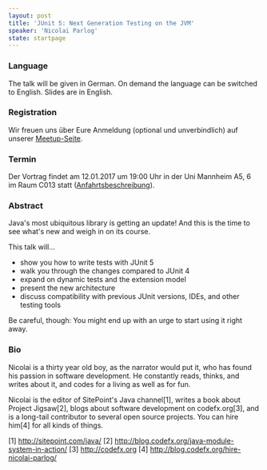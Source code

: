 ```yaml
---
layout: post
title: 'JUnit 5: Next Generation Testing on the JVM'
speaker: 'Nicolai Parlog'
state: startpage
---
```


### Language

The talk will be given in German. On demand the language can be switched to English.  Slides are in English.

### Registration

Wir freuen uns über Eure Anmeldung (optional und unverbindlich) auf unserer [Meetup-Seite](https://www.meetup.com/de-DE/mannheim-java-usergroup/events/236234428/).

### Termin

Der Vortrag findet am 12.01.2017 um 19:00 Uhr in der Uni Mannheim A5, 6 im Raum C013 statt ([Anfahrtsbeschreibung](/getting-there)).

### Abstract

Java's most ubiquitous library is getting an update!
And this is the time to see what's new and weigh in on its course.

This talk will...

* show you how to write tests with JUnit 5
* walk you through the changes compared to JUnit 4
* expand on dynamic tests and the extension model
* present the new architecture
* discuss compatibility with previous JUnit versions, IDEs, and other
testing tools

Be careful, though:
You might end up with an urge to start using it right away.

### Bio

Nicolai is a thirty year old boy, as the narrator would put it, who
has found his passion in software development. He constantly reads,
thinks, and writes about it, and codes for a living as well as for fun.

Nicolai is the editor of SitePoint's Java channel[1], writes a book
about Project Jigsaw[2], blogs about software development on
codefx.org[3], and is a long-tail contributor to several open source
projects. You can hire him[4] for all kinds of things.

[1] http://sitepoint.com/java/
[2] http://blog.codefx.org/java-module-system-in-action/
[3] http://codefx.org
[4] http://blog.codefx.org/hire-nicolai-parlog/
